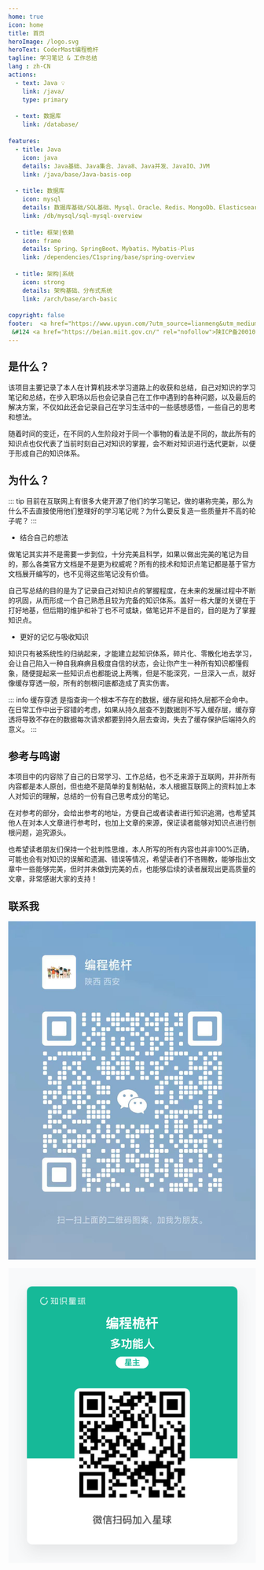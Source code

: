 ```yaml
---
home: true
icon: home
title: 首页
heroImage: /logo.svg
heroText: CoderMast编程桅杆
tagline: 学习笔记 & 工作总结
lang : zh-CN
actions:
  - text: Java 💡
    link: /java/
    type: primary

  - text: 数据库
    link: /database/

features:
  - title: Java
    icon: java
    details: Java基础、Java集合、Java8、Java并发、JavaIO、JVM
    link: /java/base/Java-basis-oop

  - title: 数据库
    icon: mysql
    details: 数据库基础/SQL基础、Mysql、Oracle、Redis、MongoDb、Elasticsearch
    link: /db/mysql/sql-mysql-overview

  - title: 框架|依赖
    icon: frame
    details: Spring、SpringBoot、Mybatis、Mybatis-Plus
    link: /dependencies/C1spring/base/spring-overview

  - title: 架构|系统
    icon: strong
    details: 架构基础、分布式系统
    link: /arch/base/arch-basic

copyright: false
footer:  <a href="https://www.upyun.com/?utm_source=lianmeng&utm_medium=referral&invite=HkVyvO3mw" rel="nofollow"><img src="/assets/images/upyun-footer.png" style="width:240px;"/></a><hr><a href="https://vuepress-theme-hope.github.io/v2/" target="_blank">VuePress Theme Hope</a> &#124 Copyright © 2023-2023 CoderMast
 &#124 <a href="https://beian.miit.gov.cn/" rel="nofollow">陕ICP备20010345号-5</a>
---
```



## 是什么？

该项目主要记录了本人在计算机技术学习道路上的收获和总结，自己对知识的学习笔记和总结，在步入职场以后也会记录自己在工作中遇到的各种问题，以及最后的解决方案，不仅如此还会记录自己在学习生活中的一些感想感悟，一些自己的思考和想法。

随着时间的变迁，在不同的人生阶段对于同一个事物的看法是不同的，故此所有的知识点也仅代表了当前时刻自己对知识的掌握，会不断对知识进行迭代更新，以便于形成自己的知识体系。

## 为什么？
::: tip
目前在互联网上有很多大佬开源了他们的学习笔记，做的堪称完美，那么为什么不去直接使用他们整理好的学习笔记呢？为什么要反复造一些质量并不高的轮子呢？
:::

- 结合自己的想法

做笔记其实并不是需要一步到位，十分完美且科学，如果以做出完美的笔记为目的，那么各类官方文档是不是更为权威呢？所有的技术和知识点笔记都是基于官方文档展开编写的，也不见得这些笔记没有价值。

自己写总结的目的是为了记录自己对知识点的掌握程度，在未来的发展过程中不断的巩固，从而形成一个自己熟悉且较为完备的知识体系。盖好一栋大厦的关键在于打好地基，但后期的维护和补丁也不可或缺，做笔记并不是目的，目的是为了掌握知识点。

- 更好的记忆与吸收知识

知识只有被系统性的归纳起来，才能建立起知识体系，碎片化、零散化地去学习，会让自己陷入一种自我麻痹且极度自信的状态，会让你产生一种所有知识都懂假象，随便提起来一些知识点也都能说上两嘴，但是不能深究，一旦深入一点，就好像缓存穿透一般，所有的刨根问底都造成了真实伤害。

::: info 缓存穿透
 是指查询一个根本不存在的数据，缓存层和持久层都不会命中。在日常工作中出于容错的考虑，如果从持久层查不到数据则不写入缓存层，缓存穿透将导致不存在的数据每次请求都要到持久层去查询，失去了缓存保护后端持久的意义。
:::

## 参考与鸣谢
本项目中的内容除了自己的日常学习、工作总结，也不乏来源于互联网，并非所有内容都是本人原创，但也绝不是简单的复制粘帖，本人根据互联网上的资料加上本人对知识的理解，总结的一份有自己思考成分的笔记。

在对参考的部分，会给出参考的地址，方便自己或者读者进行知识追溯，也希望其他人在对本人文章进行参考时，也加上文章的来源，保证读者能够对知识点进行刨根问题，追究源头。

也希望读者朋友们保持一个批判性思维，本人所写的所有内容也并非100%正确，可能也会有对知识的误解和遗漏、错误等情况，希望读者们不吝赐教，能够指出文章中一些能够完美，但时并未做到完美的点，也能够后续的读者展现出更高质量的文章，非常感谢大家的支持！

## 联系我

![](../assets/readme/2023-06-17-21-50-45.png)

![](../assets/readme/2023-06-17-21-51-44.png)